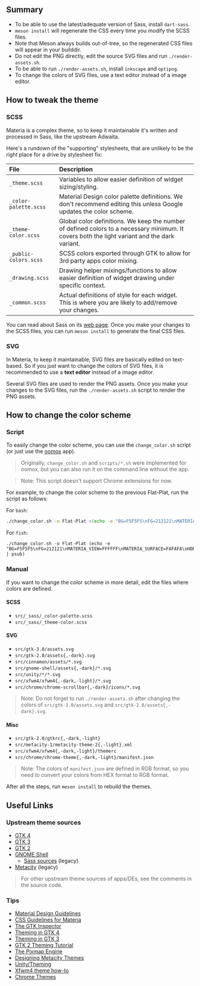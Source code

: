 ## Summary

- To be able to use the latest/adequate version of Sass, install `dart-sass`.
- `meson install` will regenerate the CSS every time you modify the SCSS files.
- Note that Meson always builds out-of-tree, so the regenerated CSS files will
  appear in your builddir.
- Do not edit the PNG directly, edit the source SVG files and run `./render-assets.sh`.
- To be able to run `./render-assets.sh`, install `inkscape` and `optipng`.
- To change the colors of SVG files, use a text editor instead of a image editor.

## How to tweak the theme

### SCSS

Materia is a complex theme, so to keep it maintainable it's written and
processed in Sass, like the upstream Adwaita.

Here's a rundown of the "supporting" stylesheets, that are unlikely to be the
right place for a drive by stylesheet fix:

File | Description
:-- | :--
`_theme.scss` | Variables to allow easier definition of widget sizing/styling.
`_color-palette.scss` | Material Design color palette definitions. We don't recommend editing this unless Google updates the color scheme.
`_theme-color.scss` | Global color definitions. We keep the number of defined colors to a necessary minimum. It covers both the light variant and the dark variant.
`_public-colors.scss` | SCSS colors exported through GTK to allow for 3rd party apps color mixing.
`_drawing.scss` | Drawing helper mixings/functions to allow easier definition of widget drawing under specific context.
`_common.scss` | Actual definitions of style for each widget. This is where you are likely to add/remove your changes.

You can read about Sass on its [web page](http://sass-lang.com/documentation/).
Once you make your changes to the SCSS files, you can run `meson install`
to generate the final CSS files.

### SVG

In Materia, to keep it maintainable, SVG files are basically edited on
text-based. So if you just want to change the colors of SVG files, it is
recommended to use a **text editor** instead of a image editor.

Several SVG files are used to render the PNG assets. Once you make your changes
to the SVG files, run the `./render-assets.sh` script to render the PNG assets.

## How to change the color scheme

### Script

To easily change the color scheme, you can use the `change_color.sh` script (or
just use the [oomox](https://github.com/themix-project/oomox) app).

> Originally, `change_color.sh` and `scripts/*.sh` were implemented for oomox,
but you can also run it on the command line without the app.

> Note: This script doesn't support Chrome extensions for now.

For example, to change the color scheme to the previous Flat-Plat, run the
script as follows:

For `bash`:

```bash
./change_color.sh -o Flat-Plat <(echo -e "BG=F5F5F5\nFG=212121\nMATERIA_VIEW=FFFFFF\nMATERIA_SURFACE=FAFAFA\nHDR_BG=455A64\nHDR_FG=FFFFFF\nSEL_BG=42A5F5\n")
```

For `fish`:

```fish
./change_color.sh -o Flat-Plat (echo -e "BG=F5F5F5\nFG=212121\nMATERIA_VIEW=FFFFFF\nMATERIA_SURFACE=FAFAFA\nHDR_BG=455A64\nHDR_FG=FFFFFF\nSEL_BG=42A5F5\n" | psub)
```

### Manual

If you want to change the color scheme in more detail, edit the files where
colors are defined.

#### SCSS

- `src/_sass/_color-palette.scss`
- `src/_sass/_theme-color.scss`

#### SVG

- `src/gtk-3.0/assets.svg`
- `src/gtk-2.0/assets{,-dark}.svg`
- `src/cinnamon/assets/*.svg`
- `src/gnome-shell/assets{,-dark}/*.svg`
- `src/unity/*/*.svg`
- `src/xfwm4/xfwm4{,-dark,-light}/*.svg`
- `src/chrome/chrome-scrollbar{,-dark}/icons/*.svg`

> Note: Do not forget to run `./render-assets.sh` after changing the colors of
`src/gtk-3.0/assets.svg` and `src/gtk-2.0/assets{,-dark}.svg`.

#### Misc

- `src/gtk-2.0/gtkrc{,-dark,-light}`
- `src/metacity-1/metacity-theme-2{,-light}.xml`
- `src/xfwm4/xfwm4{,-dark,-light}/themerc`
- `src/chrome/chrome-theme{,-dark,-light}/manifest.json`

> Note: The colors of `manifest.json` are defined in RGB format, so you need to
convert your colors from HEX format to RGB format.

After all the steps, run `meson install` to rebuild the themes.

## Useful Links

### Upstream theme sources

- [GTK 4](https://gitlab.gnome.org/GNOME/gtk/tree/master/gtk/theme/Adwaita)
- [GTK 3](https://gitlab.gnome.org/GNOME/gtk/tree/gtk-3-24/gtk/theme/Adwaita)
- [GTK 2](https://gitlab.gnome.org/GNOME/gnome-themes-extra/tree/master/themes/Adwaita/gtk-2.0)
- [GNOME Shell](https://gitlab.gnome.org/GNOME/gnome-shell/tree/master/data/theme)
  - [Sass sources](https://gitlab.gnome.org/GNOME/gnome-shell-sass) (legacy)
- [Metacity](https://gitlab.gnome.org/GNOME/gnome-themes-extra/tree/gnome-3-14/themes/Adwaita/metacity-1) (legacy)

> For other upstream theme sources of apps/DEs, see the comments in the source code.

### Tips

- [Material Design Guidelines](https://www.material.io/guidelines/)
- [CSS Guidelines for Materia](https://github.com/nana-4/materia-theme/wiki/CSS-Guidelines)
- [The GTK Inspector](https://blog.gtk.org/2017/04/05/the-gtk-inspector/)
- [Theming in GTK 4](https://developer.gnome.org/gtk4/stable/theming.html)
- [Theming in GTK 3](https://developer.gnome.org/gtk3/stable/theming.html)
- [GTK 2 Theming Tutorial](https://wiki.gnome.org/Attic/GnomeArt/Tutorials/GtkThemes)
- [The Pixmap Engine](https://wiki.gnome.org/Attic/GnomeArt/Tutorials/GtkEngines/PixmapEngine)
- [Designing Metacity Themes](https://wiki.gnome.org/Attic/GnomeArt/Tutorials/MetacityThemes)
- [Unity/Theming](https://wiki.ubuntu.com/Unity/Theming)
- [Xfwm4 theme how-to](https://wiki.xfce.org/howto/xfwm4_theme)
- [Chrome Themes](https://developer.chrome.com/extensions/themes)
